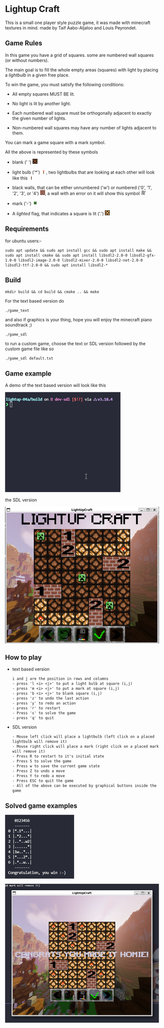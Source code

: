 # **Lightup Craft**
This is a small one player style puzzle game, it was made with minecraft textures in mind.
made by Taif Aabo-Aljaloo and Louis Peyrondet.


## Game Rules

  

In this game you have a grid of squares. some are numbered wall squares (or without numbers).

  

The main goal is to fill the whole empty areas (squares) with light by placing a _lightbulb_ in a given free place.

  

To win the game, you must satisfy the following conditions:

  

  

- All empty squares MUST BE lit.

  

- No light is lit by another light.

  

- Each numbered wall square must be orthogonally adjacent to exactly the given number of lights.

  

- Non-numbered wall squares may have any number of lights adjacent to them.

  

You can mark a game square with a mark symbol.

  

  

All the above is represented by these symbols

  

- blank (' ') ![blank](textures/redstone_lamp_off.png)

  

- light bulb ('*') ![light](textures/redstone_torch_on.png), two lightbulbs that are looking at each other will look like this ![twolights](textures/redstone_torch_off.png)

  

- black walls, that can be either unnumbered ('w') or numbered ('0', '1', '2', '3', or '4') ![wall](textures/brick.png), a wall with an error on it will show this symbol ![error](textures/destroy_stage_7.png)

  

- mark ('-') ![mark](textures/redstone_dust_cross.png)

  

- A _lighted_ flag, that indicates a square is lit ('.') ![lit](textures/redstone_lamp_on.png)


## Requirements
for ubuntu users:-

    sudo apt update && sudo apt install gcc && sudo apt install make && sudo apt install cmake && sudo apt install libsdl2-2.0-0 libsdl2-gfx-1.0-0 libsdl2-image-2.0-0 libsdl2-mixer-2.0-0 libsdl2-net-2.0-0 libsdl2-ttf-2.0-0 && sudo apt install libsdl2-*


## Build

    mkdir build && cd build && cmake .. && make 

For the text based version do 

    ./game_text

and also if graphics is your thing, hope you will enjoy the minecraft piano soundtrack ;)

    ./game_sdl

to run a custom game, choose the text or SDL version followed by the custom game file like so

    ./game_sdl default.txt


## Game example 

A demo of the text based version will look like this

![textdemo](demos/text.gif)

the SDL version 

![sdl](demos/sdl.png)




## How to play

- text based version

      i and j are the position in rows and columns
      - press 'l <i> <j>' to put a light bulb at square (i,j)
      - press 'm <i> <j>' to put a mark at square (i,j)
      - press 'b <i> <j>' to blank square (i,j)
      - press 'z' to undo the last action
      - press 'y' to redo an action
      - press 'r' to restart
      - Press 's' to solve the game
      - press 'q' to quit



- SDL version 


      - Mouse left click will place a lightbulb (left click on a placed lightbulb will remove it)
      - Mouse right click will place a mark (right click on a placed mark will remove it)
      - Press R to restart to it's initial state
      - Press S to solve the game
      - Press w to save the current game state
      - Press Z to undo a move 
      - Press Y to redo a move
      - Press ESC to quit the game
      - All of the above can be executed by graphical buttons inside the game


## Solved game examples
![sol1](demos/sol1.png)

![sol2](demos/sol2.png)





